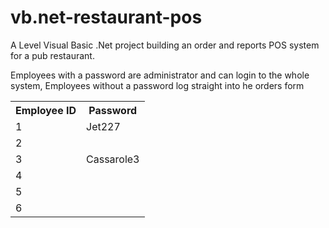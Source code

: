 # vb.net-restaurant-pos
A Level Visual Basic .Net project building an order and reports POS system for a pub restaurant.

Employees with a password are administrator and can login to the whole system, 
Employees without a password log straight into he orders form

<table style="width:100%">
  <tr>
    <th>Employee ID</th>
    <th>Password</th>
  </tr>
  <tr>
    <td>1</td>
    <td>Jet227</td>
  </tr>
  <tr>
    <td>2</td>
    <td></td>
  </tr>
    <tr>
    <td>3</td>
    <td>Cassarole3</td>
  </tr>
    <tr>
    <td>4</td>
    <td></td>
  </tr>
    <tr>
    <td>5</td>
    <td></td>
  </tr>
    <tr>
    <td>6</td>
    <td></td>
  </tr>
</table>

